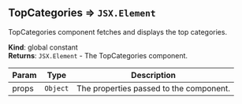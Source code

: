 <a name="TopCategories"></a>

## TopCategories ⇒ <code>JSX.Element</code>
TopCategories component fetches and displays the top categories.

**Kind**: global constant  
**Returns**: <code>JSX.Element</code> - The TopCategories component.  

| Param | Type | Description |
| --- | --- | --- |
| props | <code>Object</code> | The properties passed to the component. |

